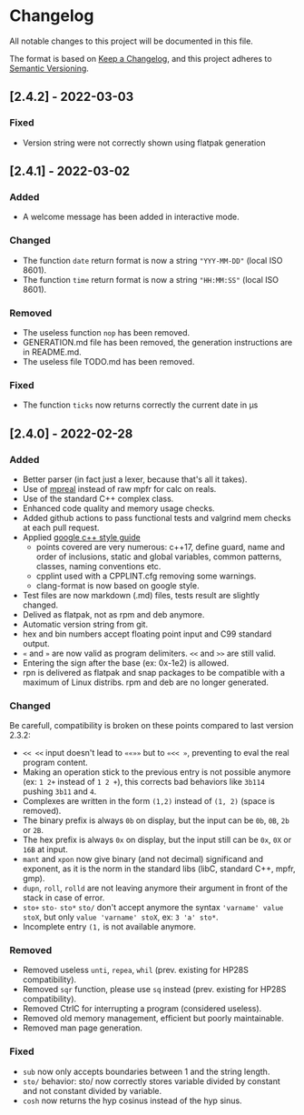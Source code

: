 # Changelog

All notable changes to this project will be documented in this file.

The format is based on [Keep a Changelog](https://keepachangelog.com/en/1.0.0/),
and this project adheres to [Semantic Versioning](https://semver.org/spec/v2.0.0.html).

## [2.4.2] - 2022-03-03

### Fixed

- Version string were not correctly shown using flatpak generation

## [2.4.1] - 2022-03-02

### Added

- A welcome message has been added in interactive mode.

### Changed

- The function `date` return format is now a string `"YYY-MM-DD"` (local ISO 8601).
- The function `time` return format is now a string `"HH:MM:SS"` (local ISO 8601).

### Removed

- The useless function `nop` has been removed.
- GENERATION.md file has been removed, the generation instructions are in README.md.
- The useless file TODO.md has been removed.

### Fixed

- The function `ticks` now returns correctly the current date in µs

## [2.4.0] - 2022-02-28

### Added

- Better parser (in fact just a lexer, because that's all it takes).
- Use of [mpreal](http://www.holoborodko.com/pavel/mpfr/) instead of raw mpfr for calc on reals.
- Use of the standard C++ complex class.
- Enhanced code quality and memory usage checks.
- Added github actions to pass functional tests and valgrind mem checks at each pull request.
- Applied [google c++ style guide](https://google.github.io/styleguide/cppguide.html)
  - points covered are very numerous: c++17, define guard, name and order of inclusions, static and global variables, common patterns, classes, naming conventions etc.
  - cpplint used with a CPPLINT.cfg removing some warnings.
  - clang-format is now based on google style.
- Test files are now markdown (.md) files, tests result are slightly changed.
- Delived as flatpak, not as rpm and deb anymore.
- Automatic version string from git.
- hex and bin numbers accept floating point input and C99 standard output.
- `«` and `»` are now valid as program delimiters. `<<` and `>>` are still valid.
- Entering the sign after the base (ex: 0x-1e2) is allowed.
- rpn is delivered as flatpak and snap packages to be compatible with a maximum of Linux distribs. rpm and deb are no longer generated.

### Changed

Be carefull, compatibility is broken on these points compared to last version 2.3.2:

- `<< <<` input doesn't lead to `««»»` but to `«<< »`, preventing to eval the real program content.
- Making an operation stick to the previous entry is not possible anymore (ex: `1 2+` instead of `1 2 +`), this corrects bad behaviors like `3b114` pushing `3b11` and `4`.
- Complexes are written in the form `(1,2)` instead of `(1, 2)` (space is removed).
- The binary prefix is always `0b` on display, but the input can be `0b`, `0B`, `2b` or `2B`.
- The hex prefix is always `0x` on display, but the input still can be `0x`, `0X` or `16B` at input.
- `mant` and `xpon` now give binary (and not decimal) significand and exponent, as it is the norm in the standard libs (libC, standard C++, mpfr, gmp).
- `dupn`, `roll`, `rolld` are not leaving anymore their argument in front of the stack in case of error.
- `sto+` `sto-` `sto*` `sto/` don't accept anymore the syntax `'varname' value stoX`, but only `value 'varname' stoX`, ex: `3 'a' sto*`.
- Incomplete entry `(1,` is not available anymore.

### Removed

- Removed useless `unti`, `repea`, `whil` (prev. existing for HP28S compatibility).
- Removed `sqr` function, please use `sq` instead (prev. existing for HP28S compatibility).
- Removed CtrlC for interrupting a program (considered useless).
- Removed old memory management, efficient but poorly maintainable.
- Removed man page generation.

### Fixed

- `sub` now only accepts boundaries between 1 and the string length.
- `sto/` behavior: sto/ now correctly stores variable divided by constant and not constant divided by variable.
- `cosh` now returns the hyp cosinus instead of the hyp sinus.
